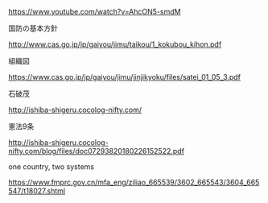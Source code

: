 https://www.youtube.com/watch?v=AhcON5-smdM


国防の基本方針

http://www.cas.go.jp/jp/gaiyou/jimu/taikou/1_kokubou_kihon.pdf

組織図

https://www.cas.go.jp/jp/gaiyou/jimu/jinjikyoku/files/satei_01_05_3.pdf


石破茂

http://ishiba-shigeru.cocolog-nifty.com/

憲法9条

http://ishiba-shigeru.cocolog-nifty.com/blog/files/doc07293820180226152522.pdf


one country, two systems

https://www.fmprc.gov.cn/mfa_eng/ziliao_665539/3602_665543/3604_665547/t18027.shtml
